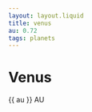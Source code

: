 ```yaml
---
layout: layout.liquid
title: venus
au: 0.72
tags: planets
---
```


<div class="planet-page">
    <div class="avatar venus"></div>
    <h1>Venus</h1>
    <p>{{ au }} AU</p>
</div>